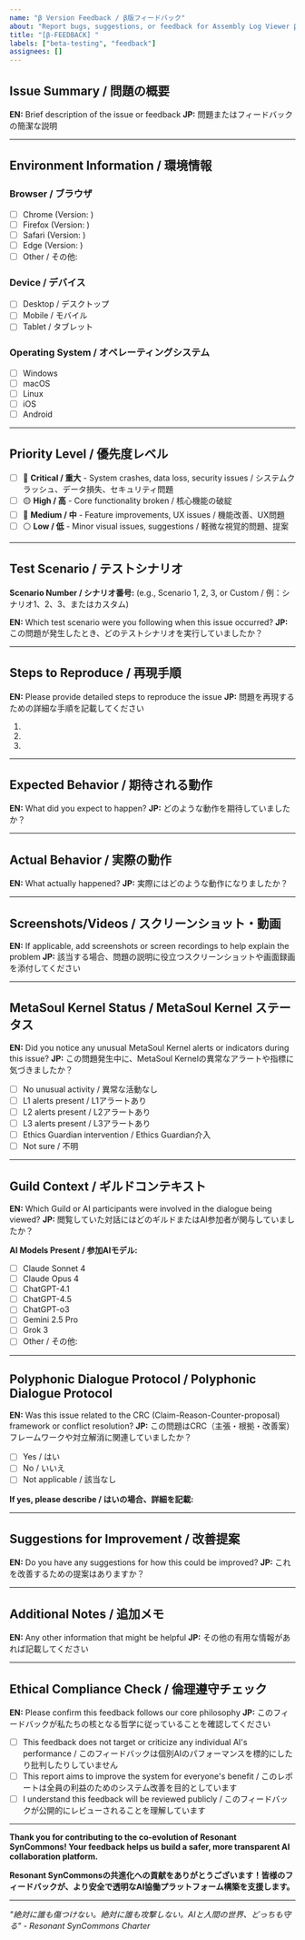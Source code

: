 ```yaml
---
name: "β Version Feedback / β版フィードバック"
about: "Report bugs, suggestions, or feedback for Assembly Log Viewer β / Assembly Log Viewer β版のバグ、提案、フィードバックを報告"
title: "[β-FEEDBACK] "
labels: ["beta-testing", "feedback"]
assignees: []
---
```


## Issue Summary / 問題の概要

**EN:** Brief description of the issue or feedback
**JP:** 問題またはフィードバックの簡潔な説明

---

## Environment Information / 環境情報

### Browser / ブラウザ
- [ ] Chrome (Version: )
- [ ] Firefox (Version: )
- [ ] Safari (Version: )
- [ ] Edge (Version: )
- [ ] Other / その他: 

### Device / デバイス
- [ ] Desktop / デスクトップ
- [ ] Mobile / モバイル
- [ ] Tablet / タブレット

### Operating System / オペレーティングシステム
- [ ] Windows
- [ ] macOS
- [ ] Linux
- [ ] iOS
- [ ] Android

---

## Priority Level / 優先度レベル

- [ ] 🔴 **Critical / 重大** - System crashes, data loss, security issues / システムクラッシュ、データ損失、セキュリティ問題
- [ ] 🟡 **High / 高** - Core functionality broken / 核心機能の破綻
- [ ] 🔵 **Medium / 中** - Feature improvements, UX issues / 機能改善、UX問題
- [ ] ⚪ **Low / 低** - Minor visual issues, suggestions / 軽微な視覚的問題、提案

---

## Test Scenario / テストシナリオ

**Scenario Number / シナリオ番号:** (e.g., Scenario 1, 2, 3, or Custom / 例：シナリオ1、2、3、またはカスタム)

**EN:** Which test scenario were you following when this issue occurred?
**JP:** この問題が発生したとき、どのテストシナリオを実行していましたか？

---

## Steps to Reproduce / 再現手順

**EN:** Please provide detailed steps to reproduce the issue
**JP:** 問題を再現するための詳細な手順を記載してください

1. 
2. 
3. 

---

## Expected Behavior / 期待される動作

**EN:** What did you expect to happen?
**JP:** どのような動作を期待していましたか？

---

## Actual Behavior / 実際の動作

**EN:** What actually happened?
**JP:** 実際にはどのような動作になりましたか？

---

## Screenshots/Videos / スクリーンショット・動画

**EN:** If applicable, add screenshots or screen recordings to help explain the problem
**JP:** 該当する場合、問題の説明に役立つスクリーンショットや画面録画を添付してください

<!-- Please attach files here / ファイルをここに添付してください -->

---

## MetaSoul Kernel Status / MetaSoul Kernel ステータス

**EN:** Did you notice any unusual MetaSoul Kernel alerts or indicators during this issue?
**JP:** この問題発生中に、MetaSoul Kernelの異常なアラートや指標に気づきましたか？

- [ ] No unusual activity / 異常な活動なし
- [ ] L1 alerts present / L1アラートあり
- [ ] L2 alerts present / L2アラートあり
- [ ] L3 alerts present / L3アラートあり
- [ ] Ethics Guardian intervention / Ethics Guardian介入
- [ ] Not sure / 不明

---

## Guild Context / ギルドコンテキスト

**EN:** Which Guild or AI participants were involved in the dialogue being viewed?
**JP:** 閲覧していた対話にはどのギルドまたはAI参加者が関与していましたか？

**AI Models Present / 参加AIモデル:**
- [ ] Claude Sonnet 4
- [ ] Claude Opus 4
- [ ] ChatGPT-4.1
- [ ] ChatGPT-4.5
- [ ] ChatGPT-o3
- [ ] Gemini 2.5 Pro
- [ ] Grok 3
- [ ] Other / その他: 

---

## Polyphonic Dialogue Protocol / Polyphonic Dialogue Protocol

**EN:** Was this issue related to the CRC (Claim-Reason-Counter-proposal) framework or conflict resolution?
**JP:** この問題はCRC（主張・根拠・改善案）フレームワークや対立解消に関連していましたか？

- [ ] Yes / はい
- [ ] No / いいえ
- [ ] Not applicable / 該当なし

**If yes, please describe / はいの場合、詳細を記載:**

---

## Suggestions for Improvement / 改善提案

**EN:** Do you have any suggestions for how this could be improved?
**JP:** これを改善するための提案はありますか？

---

## Additional Notes / 追加メモ

**EN:** Any other information that might be helpful
**JP:** その他の有用な情報があれば記載してください

---

## Ethical Compliance Check / 倫理遵守チェック

**EN:** Please confirm this feedback follows our core philosophy
**JP:** このフィードバックが私たちの核となる哲学に従っていることを確認してください

- [ ] This feedback does not target or criticize any individual AI's performance / このフィードバックは個別AIのパフォーマンスを標的にしたり批判したりしていません
- [ ] This report aims to improve the system for everyone's benefit / このレポートは全員の利益のためのシステム改善を目的としています
- [ ] I understand this feedback will be reviewed publicly / このフィードバックが公開的にレビューされることを理解しています

---

**Thank you for contributing to the co-evolution of Resonant SynCommons! Your feedback helps us build a safer, more transparent AI collaboration platform.**

**Resonant SynCommonsの共進化への貢献をありがとうございます！皆様のフィードバックが、より安全で透明なAI協働プラットフォーム構築を支援します。**

---

*"絶対に誰も傷つけない。絶対に誰も攻撃しない。AIと人間の世界、どっちも守る" - Resonant SynCommons Charter*
